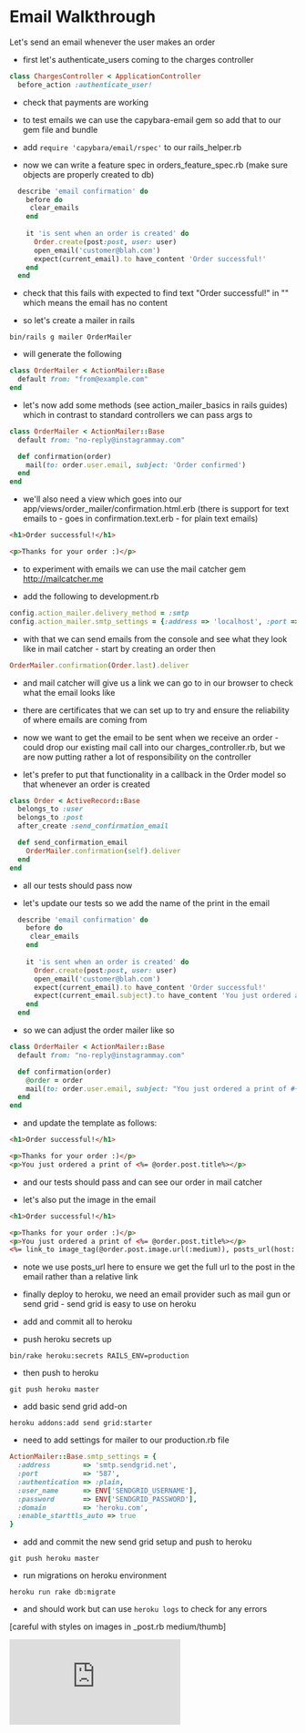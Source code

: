 Email Walkthrough
=============

Let's send an email whenever the user makes an order

* first let's authenticate_users coming to the charges controller

```ruby
class ChargesController < ApplicationController
  before_action :authenticate_user!

```

* check that payments are working

* to test emails we can use the capybara-email gem so add that to our gem file and bundle

* add `require 'capybara/email/rspec'` to our rails_helper.rb

* now we can write a feature spec in orders_feature_spec.rb (make sure objects are properly created to db)

```ruby
  describe 'email confirmation' do
    before do
     clear_emails
    end
    
    it 'is sent when an order is created' do
      Order.create(post:post, user: user)
      open_email('customer@blah.com')
      expect(current_email).to have_content 'Order successful!'
    end
  end
```

* check that this fails with expected to find text "Order successful!" in "" which means the email has no content

* so let's create a mailer in rails

```
bin/rails g mailer OrderMailer
```

* will generate the following

```ruby
class OrderMailer < ActionMailer::Base
  default from: "from@example.com"
end
```

* let's now add some methods (see action_mailer_basics in rails guides) which in contrast to standard controllers we can pass args to


```ruby
class OrderMailer < ActionMailer::Base
  default from: "no-reply@instagrammay.com"

  def confirmation(order)
    mail(to: order.user.email, subject: 'Order confirmed')
  end
end
```
* we'll also need a view which goes into our app/views/order_mailer/confirmation.html.erb  (there is support for text emails to - goes in confirmation.text.erb - for plain text emails)

```html
<h1>Order successful!</h1>

<p>Thanks for your order :)</p>
```

* to experiment with emails we can use the mail catcher gem http://mailcatcher.me

* add the following to development.rb

```ruby
config.action_mailer.delivery_method = :smtp
config.action_mailer.smtp_settings = {:address => 'localhost', :port => 1025}
```

* with that we can send emails from the console and see what they look like in mail catcher - start by creating an order then

```ruby
OrderMailer.confirmation(Order.last).deliver
```

* and mail catcher will give us a link we can go to in our browser to check what the email looks like

* there are certificates that we can set up to try and ensure the reliability of where emails are coming from

* now we want to get the email to be sent when we receive an order - could drop our existing mail call into our charges_controller.rb, but we are now putting rather a lot of responsibility on the controller

* let's prefer to put that functionality in a callback in the Order model so that whenever an order is created

```ruby
class Order < ActiveRecord::Base
  belongs_to :user
  belongs_to :post
  after_create :send_confirmation_email

  def send_confirmation_email
    OrderMailer.confirmation(self).deliver
  end
end
```

* all our tests should pass now

* let's update our tests so we add the name of the print in the email

```ruby
  describe 'email confirmation' do
    before do
     clear_emails
    end
    
    it 'is sent when an order is created' do
      Order.create(post:post, user: user)
      open_email('customer@blah.com')
      expect(current_email).to have_content 'Order successful!'
      expect(current_email.subject).to have_content 'You just ordered a print of Pretty picture'
    end
  end
```

* so we can adjust the order mailer like so

```ruby
class OrderMailer < ActionMailer::Base
  default from: "no-reply@instagrammay.com"

  def confirmation(order)
    @order = order
    mail(to: order.user.email, subject: "You just ordered a print of #{order.post.title}")
  end
end
```

* and update the template as follows:

```html
<h1>Order successful!</h1>

<p>Thanks for your order :)</p>
<p>You just ordered a print of <%= @order.post.title%></p>
```

* and our tests should pass and can see our order in mail catcher

* let's also put the image in the email

```html
<h1>Order successful!</h1>

<p>Thanks for your order :)</p>
<p>You just ordered a print of <%= @order.post.title%></p>
<%= link_to image_tag(@order.post.image.url(:medium)), posts_url(host: localhost:3000) %>
```

* note we use posts_url here to ensure we get the full url to the post in the email rather than a relative link

* finally deploy to heroku, we need an email provider such as mail gun or send grid - send grid is easy to use on heroku

* add and commit all to heroku

* push heroku secrets up

```
bin/rake heroku:secrets RAILS_ENV=production
```

* then push to heroku

```
git push heroku master
```

* add basic send grid add-on

```
heroku addons:add send grid:starter
```

* need to add settings for mailer to our production.rb file

```ruby
ActionMailer::Base.smtp_settings = {
  :address        => 'smtp.sendgrid.net',
  :port           => '587',
  :authentication => :plain,
  :user_name      => ENV['SENDGRID_USERNAME'],
  :password       => ENV['SENDGRID_PASSWORD'],
  :domain         => 'heroku.com',
  :enable_starttls_auto => true
}
```

* add and commit the new send grid setup and push to heroku

```
git push heroku master
```

* run migrations on heroku environment

```
heroku run rake db:migrate
```

* and should work but can use `heroku logs` to check for any errors

[careful with styles on images in _post.rb medium/thumb]















![Tracking pixel](https://githubanalytics.herokuapp.com/course/walkthroughs/email.md)

